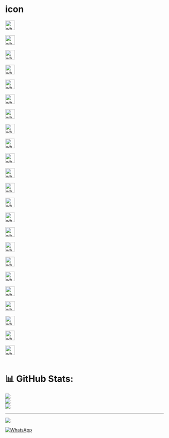 # icon

<img width="30px" alt="whatSapp" src="https://github.com/KelvinPhu/icon/assets/102346766/458b8acc-670c-49f5-a8cb-fe5dafac081f" />

<br>
<br>

<img width="30px" alt="whatSapp" src="https://github.com/KelvinPhu/icon/assets/102346766/f444cbe5-f84b-4bad-8466-5c1180b269d5" />

<br>
<br>

<img width="30px" alt="whatSapp" src="https://github.com/KelvinPhu/icon/assets/102346766/655906b4-2a8d-4fe1-878f-1e36dfb56d07" />

<br>
<br>

<img width="30px" alt="whatSapp" src="https://github.com/KelvinPhu/icon/assets/102346766/abe88a64-f7af-4c12-b79a-d6f9497d70df" />

<br>
<br>

<img width="30px" alt="whatSapp" src="https://github.com/KelvinPhu/icon/assets/102346766/edd0d0fc-680e-4b54-9990-efb3132be9cc" />

<br>
<br>

<img width="30px" alt="whatSapp" src="https://github.com/KelvinPhu/icon/assets/102346766/ffd9d86d-61b9-4546-b88c-ef07c2088afb" />

<br>
<br>

<img width="30px" alt="whatSapp" src="https://github.com/KelvinPhu/icon/assets/102346766/4bd3e5c9-7eaa-4b7a-ac3a-09665cf3d0aa" />

<br>
<br>

<img width="30px" alt="whatSapp" src="https://github.com/KelvinPhu/icon/assets/102346766/05c14057-52f4-405e-9881-572692fe9765" />

<br>
<br>

<img width="30px" alt="whatSapp" src="https://github.com/KelvinPhu/icon/assets/102346766/b279d714-8ac3-430c-bfbf-960a949dcab7" />

<br>
<br>

<img width="30px" alt="whatSapp" src="https://github.com/KelvinPhu/icon/assets/102346766/a2a7b092-b355-4659-a507-b4d009931ae7" />

<br>
<br>

<img width="30px" alt="whatSapp" src="https://github.com/KelvinPhu/icon/assets/102346766/7c331bbd-7acc-40ed-8012-4507612a19f0" />

<br>
<br>

<img width="30px" alt="whatSapp" src="https://github.com/KelvinPhu/icon/assets/102346766/b0712e5b-e4e9-412e-83b7-734106a6b048" />

<br>
<br>

<img width="30px" alt="whatSapp" src="https://github.com/KelvinPhu/icon/assets/102346766/abd60807-9b54-4b3e-b37b-60a0d86c8575" />

<br>
<br>

<img width="30px" alt="whatSapp" src="https://github.com/KelvinPhu/icon/assets/102346766/b5ac7e04-10bf-4499-ad57-d509d3a29a1f" />

<br>
<br>

<img width="30px" alt="whatSapp" src="https://github.com/KelvinPhu/icon/assets/102346766/12cf2d12-9996-4dc1-ab04-ba48d468bcc1" />

<br>
<br>

<img width="30px" alt="whatSapp" src="https://github.com/KelvinPhu/icon/assets/102346766/f7e81130-06c1-4507-a472-4470c2ae319e" />

<br>
<br>

<img width="30px" alt="whatSapp" src="https://github.com/KelvinPhu/icon/assets/102346766/6fd481bb-b2d3-466d-8870-0be8d94e683d" />

<br>
<br>

<img width="30px" alt="whatSapp" src="https://github.com/KelvinPhu/icon/assets/102346766/05ff57c6-c369-4129-b0fb-3a9fdddb1e90" />

<br>
<br>

<img width="30px" alt="whatSapp" src="https://github.com/KelvinPhu/icon/assets/102346766/0e0871d9-daa4-4203-81f5-359198e5b329" />

<br>
<br>

<img width="30px" alt="whatSapp" src="https://github.com/KelvinPhu/icon/assets/102346766/73b1d0eb-a4d3-49aa-aced-acf45347fbfd" />

<br>
<br>

<img width="30px" alt="whatSapp" src="https://github.com/KelvinPhu/icon/assets/102346766/ba60cd7a-4938-495d-ba22-ff614bb2a74f" />

<br>
<br>

<img width="30px" alt="whatSapp" src="https://github.com/KelvinPhu/icon/assets/102346766/0de67174-56cc-413d-8e0a-8c862d78d6cd" />

<br>
<br>

<img width="30px" alt="whatSapp" src="https://github.com/KelvinPhu/icon/assets/102346766/491466e0-d405-4e65-9b38-a6ff8a21c2f4" />

<br>
<br>


# 📊 GitHub Stats:
![](https://github-readme-stats.vercel.app/api?username=KelvinPhu&theme=dark&hide_border=true&include_all_commits=false&count_private=false)<br/>
![](https://github-readme-streak-stats.herokuapp.com/?user=KelvinPhu&theme=dark&hide_border=true)<br/>
![](https://github-readme-stats.vercel.app/api/top-langs/?username=KelvinPhu&theme=dark&hide_border=true&include_all_commits=false&count_private=false&layout=compact)

---
[![](https://visitcount.itsvg.in/api?id=KelvinPhu&icon=0&color=0)](https://visitcount.itsvg.in)

<!-- Proudly created with GPRM ( https://gprm.itsvg.in ) -->

[![WhatsApp](https://img.shields.io/badge/WhatsApp-grey?style=for-the-badge&logo=whatsapp)](https://whatsapp.com)

